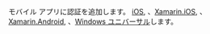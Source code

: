 モバイル アプリに認証を追加します。 [iOS][ios-get-started-users], 、[Xamarin.iOS][xamarin-ios-get-started-users], 、[Xamarin.Android][xamarin-android-get-started-users], 、[Windows ユニバーサル][windows-get-started-users]します。


[windows-get-started-users]: ../article/app-service-mobile/app-service-mobile-windows-store-dotnet-get-started-users.md
[xamarin-ios-get-started-users]: ../article/app-service-mobile/app-service-mobile-xamarin-ios-get-started-users.md
[xamarin-android-get-started-users]: ../article/app-service-mobile/app-service-mobile-xamarin-android-get-started-users.md
[ios-get-started-users]: ../article/app-service-mobile/app-service-mobile-ios-get-started-users.md

